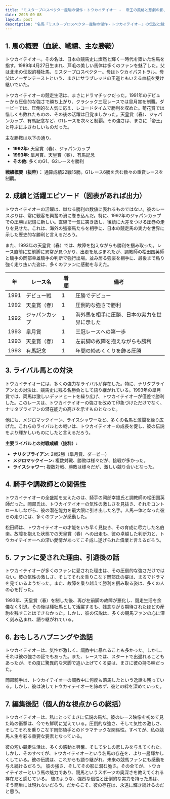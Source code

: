 ```yaml
---
title: "ミスタープロスペクター産駒の傑作・トウカイテイオー -  帝王の風格と悲劇の影、その生涯を紐解く"
date: 2025-09-08
layout: post
description: "名馬『ミスタープロスペクター産駒の傑作・トウカイテイオー』の伝説と魅力を深堀り"
---
```


## 1. 馬の概要（血統、戦績、主な勝鞍）

トウカイテイオー。その名は、日本の競馬史に燦然と輝く一時代を築いた名馬を指す。1989年4月27日生まれ、芦毛の美しい馬体は多くのファンを魅了した。父は北米の伝説的種牡馬、ミスタープロスペクター。母はトウカイパストラル。母父はノーザンテーストという、まさにサラブレッドの王道ともいえる血統を受け継いでいた。

トウカイテイオーの競走生活は、まさにドラマチックだった。1991年のデビューから圧倒的な強さで勝ち上がり、クラシック三冠レースでは皐月賞を制覇。ダービーでは、圧倒的な人気に応え、レコードタイムで勝利を収めた。菊花賞では惜しくも敗れたものの、その後の活躍は目覚ましかった。天皇賞（春）、ジャパンカップ、有馬記念など、G1レースを次々と制覇。その強さは、まさに「帝王」と呼ぶにふさわしいものだった。

主な勝鞍は以下の通り。

* **1992年:** 天皇賞（春）、ジャパンカップ
* **1993年:** 皐月賞、天皇賞（春）、有馬記念
* **その他:**  多くのG1、G2レースを勝利


**戦績概要（抜粋）：**  通算成績22戦15勝。G1レース6勝を含む数々の重賞レースを制覇。


## 2. 成績と活躍エピソード（図表があれば出力）

トウカイテイオーの活躍は、単なる勝利の数値に表れるものではない。彼のレースぶりは、常に観客を興奮の渦に巻き込んだ。特に、1992年のジャパンカップでの圧勝は記憶に新しい。直線で一気に突き放し、後続に大差をつける圧巻の走りを見せた。これは、海外の強豪馬たちを相手に、日本の競走馬の実力を世界に示した歴史的な勝利と言えるだろう。

また、1993年の天皇賞（春）では、故障を抱えながらも勝利を掴み取った。レース直前に左前脚に異常が見つかり、出走を危ぶまれたが、調教師の松田国英師と騎手の岡部幸雄騎手の判断で強行出場。並み居る強豪を相手に、最後まで粘り強く走り抜いた姿は、多くのファンに感動を与えた。


| 年 | レース名             | 着順 | 備考                                                              |
|---|----------------------|-----|-------------------------------------------------------------------|
| 1991 | デビュー戦            | 1   | 圧勝でデビュー                                                        |
| 1992 | 天皇賞（春）         | 1   | 圧倒的な強さで勝利                                                    |
| 1992 | ジャパンカップ        | 1   | 海外馬を相手に圧勝、日本の実力を世界に示した                               |
| 1993 | 皐月賞             | 1   | 三冠レースへの第一歩                                                |
| 1993 | 天皇賞（春）         | 1   | 左前脚の故障を抱えながらも勝利                                        |
| 1993 | 有馬記念             | 1   | 年間の締めくくりを飾る圧勝                                          |


## 3. ライバル馬との対決

トウカイテイオーには、多くの強力なライバルが存在した。特に、ナリタブライアンとの対決は、競馬史に残る名勝負として語り継がれている。1993年の皐月賞では、両馬は激しいデッドヒートを繰り広げ、トウカイテイオーが僅差で勝利した。このレースは、トウカイテイオーの強さを改めて印象づけただけでなく、ナリタブライアンの潜在能力の高さを示すものとなった。

他にも、メジロマックイーン、ライスシャワーなど、多くの名馬と激闘を繰り広げた。これらのライバルとの戦いは、トウカイテイオーの成長を促し、彼の伝説をより輝かしいものにしたと言えるだろう。


**主要ライバルとの対戦成績（抜粋）:**

* **ナリタブライアン:** 2戦2勝（皐月賞、ダービー）
* **メジロマックイーン:**  複数対戦、勝敗は様々だが、接戦が多かった。
* **ライスシャワー:**  複数対戦、勝敗は様々だが、激しい競り合いとなった。


## 4. 騎手や調教師との関係性

トウカイテイオーの全盛期を支えたのは、騎手の岡部幸雄氏と調教師の松田国英師だった。岡部氏は、トウカイテイオーの気性の激しさを見抜き、それをコントロールしながら、彼の潜在能力を最大限に引き出した名手。人馬一体となった彼らの走りには、多くのファンが感動した。

松田師は、トウカイテイオーの才能をいち早く見抜き、その育成に尽力した名伯楽。故障を抱えた状態での天皇賞（春）への出走も、彼の卓越した判断力と、トウカイテイオーへの深い愛情があってこそ成し遂げられた偉業と言えるだろう。


## 5. ファンに愛された理由、引退後の話

トウカイテイオーが多くのファンに愛された理由は、その圧倒的な強さだけではない。彼の気性の激しさ、そしてそれを乗りこなす岡部氏の姿は、まるでドラマを見ているようだった。また、故障を乗り越えて勝利を掴み取る姿は、多くの人の心を打った。

1993年、天皇賞（春）を制した後、再び左前脚の故障が悪化し、競走生活を余儀なく引退。その後は種牡馬として活躍するも、残念ながら期待されたほどの産駒を残すことはできなかった。しかし、彼の伝説は、多くの競馬ファンの心に深く刻み込まれ、語り継がれている。


## 6. おもしろハプニングや逸話

トウカイテイオーは、気性が激しく、調教中に暴れることも多かった。しかし、それは彼の強さの証でもあった。また、レースでは、スタートで出遅れることもあったが、その度に驚異的な末脚で追い上げてくる姿は、まさに彼の持ち味だった。

岡部騎手は、トウカイテイオーの調教中に何度も落馬したという逸話も残っている。しかし、彼は決してトウカイテイオーを諦めず、彼との絆を深めていった。


## 7. 編集後記（個人的な視点からの総括）

トウカイテイオーは、私にとってまさに伝説の馬だ。彼のレース映像を初めて見た時の衝撃は、今でも鮮明に覚えている。圧倒的な強さ、そして気性の激しさ、そしてそれを乗りこなす岡部騎手とのドラマチックな関係性。すべてが、私の競馬人生を彩る重要な要素となっている。

彼の短い競走生活は、多くの感動と興奮、そして少しの悲しみを与えてくれた。しかし、そのすべてが、トウカイテイオーという名馬の存在を、より一層輝かしくしている。彼の伝説は、これからも語り継がれ、未来の競馬ファンにも感動を与え続けるだろう。  彼の強さ、そしてその影に潜む脆さ。その全てが、トウカイテイオーという馬の魅力であり、競馬というスポーツの奥深さを教えてくれる存在だと感じている。  彼のような、強烈な個性と圧倒的な実力を持った馬は、そう簡単には現れないだろう。だからこそ、彼の存在は、永遠に輝き続けるのだと思う。

